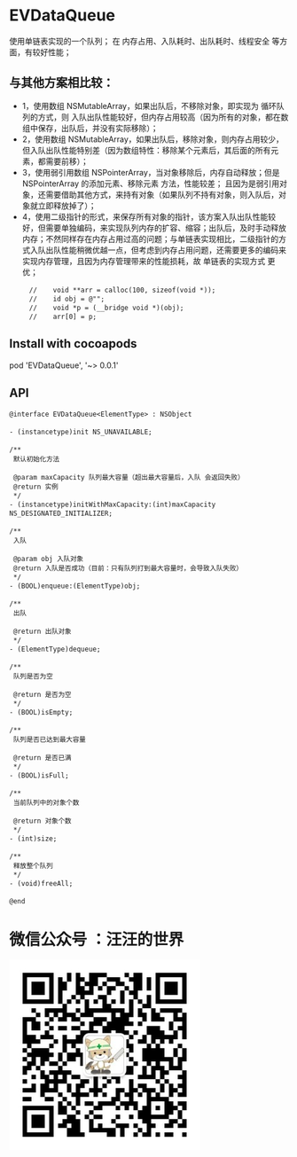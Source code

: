 # EVDataQueue
 使用单链表实现的一个队列；
 在 内存占用、入队耗时、出队耗时、线程安全 等方面，有较好性能；
 
 ## 与其他方案相比较：
 - 1，使用数组 NSMutableArray，如果出队后，不移除对象，即实现为 循环队列的方式，则 入队出队性能较好，但内存占用较高（因为所有的对象，都在数组中保存，出队后，并没有实际移除）；
 - 2，使用数组 NSMutableArray，如果出队后，移除对象，则内存占用较少，但入队出队性能特别差（因为数组特性：移除某个元素后，其后面的所有元素，都需要前移）；
 - 3，使用弱引用数组 NSPointerArray，当对象移除后，内存自动释放；但是 NSPointerArray 的添加元素、移除元素 方法，性能较差； 且因为是弱引用对象，还需要借助其他方式，来持有对象（如果队列不持有对象，则入队后，对象就立即释放掉了）；
 - 4，使用二级指针的形式，来保存所有对象的指针，该方案入队出队性能较好，但需要单独编码，来实现队列内存的扩容、缩容；出队后，及时手动释放内存；不然同样存在内存占用过高的问题；与单链表实现相比，二级指针的方式入队出队性能稍微优越一点，但考虑到内存占用问题，还需要更多的编码来实现内存管理，且因为内存管理带来的性能损耗，故 单链表的实现方式 更优；
```
     //    void **arr = calloc(100, sizeof(void *));
     //    id obj = @"";
     //    void *p = (__bridge void *)(obj);
     //    arr[0] = p;
```
## Install with cocoapods
pod 'EVDataQueue', '~> 0.0.1'
## API
```
@interface EVDataQueue<ElementType> : NSObject

- (instancetype)init NS_UNAVAILABLE;

/**
 默认初始化方法

 @param maxCapacity 队列最大容量（超出最大容量后，入队 会返回失败）
 @return 实例
 */
- (instancetype)initWithMaxCapacity:(int)maxCapacity NS_DESIGNATED_INITIALIZER;

/**
 入队

 @param obj 入队对象
 @return 入队是否成功（目前：只有队列打到最大容量时，会导致入队失败）
 */
- (BOOL)enqueue:(ElementType)obj;

/**
 出队

 @return 出队对象
 */
- (ElementType)dequeue;

/**
 队列是否为空

 @return 是否为空
 */
- (BOOL)isEmpty;

/**
 队列是否已达到最大容量

 @return 是否已满
 */
- (BOOL)isFull;

/**
 当前队列中的对象个数

 @return 对象个数
 */
- (int)size;

/**
 释放整个队列
 */
- (void)freeAll;

@end

```


# 微信公众号 ：汪汪的世界
![(WeChat)](https://github.com/YongbaoWang/EverShowPath/blob/master/EverShowPath/wechat_num.jpg)

